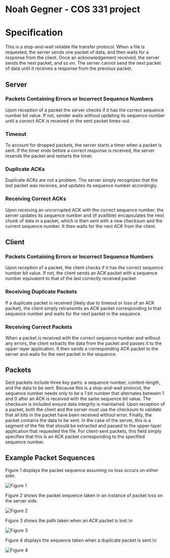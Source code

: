 # Noah Gegner - COS 331 project
# Specification
This is a stop-and-wait reliable file transfer protocol. When a file is requested, the server sends one packet of data, and then waits for a response from the client. Once an acknowledgement received, the server sends the next packet, and so on. The server cannot send the next packet of data until it receives a response from the previous packet.
## Server
### Packets Containing Errors or Incorrect Sequence Numbers
Upon reception of a packet the server checks if it has the correct sequence number bit value. If not, sender waits without updating its sequence number until a correct ACK is received or the sent packet times-out.
### Timeout
To account for dropped packets, the server starts a timer when a packet is sent. If the timer ends before a correct response is received, the server resends the packet and restarts the timer.
### Duplicate ACKs
Duplicate ACKs are not a problem. The server simply recognizes that the last packet was receives, and updates its sequence number accordingly.
### Receiving Correct ACKs
Upon receiving an uncorrupted ACK with the correct sequence number, the server updates its sequence number and (if availible) encapsulates the next chunk of data in a packet, which is then sent with a new checksum and the current sequence number. It then waits for the next ACK from the client.
## Client
### Packets Containing Errors or Incorrect Sequence Numbers
Upon reception of a packet, the client checks if it has the correct sequence number bit value. If not, the client sends an ACK packet with a sequence number equivalent to that of the last correctly received packet.
### Receiving Duplicate Packets
If a duplicate packet is received (likely due to timeout or loss of an ACK packet), the client simply retransmits an ACK packet corresponding to that sequence number and waits for the next packet in the sequence.
### Receiving Correct Packets
When a packet is received with the correct sequence number and without any errors, the client extracts the data from the packet and passes it to the upper-layer application. It then sends a corresponding ACK packet to the server and waits for the next packet in the sequence.
## Packets
Sent packets include three key parts: a sequence number, content-length, and the data to be sent. Because this is a stop-and-wait protocol, the sequence number needs only to be a 1 bit number that alternates between 1 and 0 after an ACK is received with the same sequence bit value.
The checksum is included ensure data integrity is maintained. Upon reception of a packet, both the client and the server must use the checksum to validate that all bits in the packet have been received without error.
Finally, the packet contains the data to be sent. In the case of the server, this is a segment of the file that should be extracted and passed to the upper-layer application that requested the file. For client-sent packets, this field simply specifies that this is an ACK packet corresponding to the specified sequence number.
## Example Packet Sequences
Figure 1 displays the packet sequence assuming no loss occurs on either side:

![Figure 1](https://github.com/ngegner/TaylorProjects/blob/main/reliable-file-transfer/images/IMG_1964.png)

Figure 2 shows the packet sequence taken in an instance of packet loss on the server side.

![Figure 2](https://github.com/ngegner/TaylorProjects/blob/main/reliable-file-transfer/images/IMG_1965.png)

Figure 3 shows the path taken when an ACK packet is lost.\n

![Figure 3](https://github.com/ngegner/TaylorProjects/blob/main/reliable-file-transfer/images/IMG_1966.png)

Figure 4 displays the sequence taken when a duplicate packet is sent.\n

![Figure 4](https://github.com/ngegner/TaylorProjects/blob/main/reliable-file-transfer/images/IMG_1967.png)



